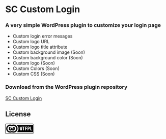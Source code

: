 # SC Custom Login

### A very simple WordPress plugin to customize your login page

* Custom login error mesages
* Custom logo URL
* Custom logo title attribute
* Custom background image (Soon)
* Custom background color (Soon)
* Custom logo (Soon)
* Custom Colors (Soon)
* Custom CSS (Soon)

### Download from the WordPress plugin repository
[SC Custom Login](https://wordpress.org/plugins/sc-custom-login/)


## License
[![WTFPL](wtfpl-badge.png "WTFPL")](https://github.com/zergiocosta/SC-Custom-Login/blob/master/SCLOGIN_LICENSE)
